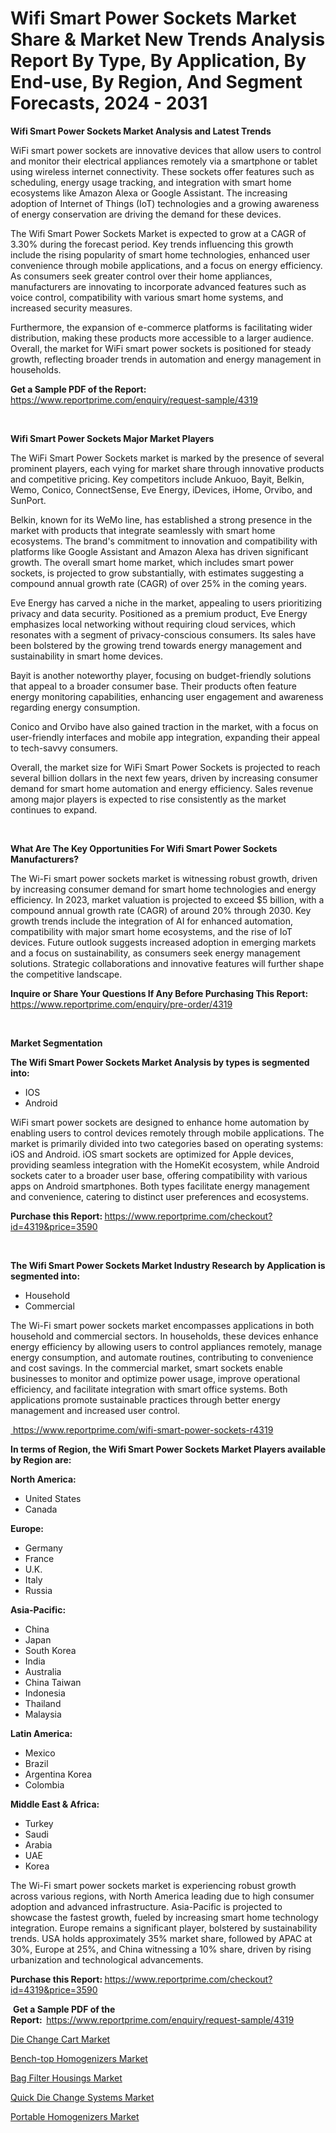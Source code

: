 <p><h1>Wifi Smart Power Sockets Market Share & Market New Trends Analysis Report By Type, By Application, By End-use, By Region, And Segment Forecasts, 2024 - 2031</h1></p><p><strong>Wifi Smart Power Sockets Market Analysis and Latest Trends</strong></p>
<p><p>WiFi smart power sockets are innovative devices that allow users to control and monitor their electrical appliances remotely via a smartphone or tablet using wireless internet connectivity. These sockets offer features such as scheduling, energy usage tracking, and integration with smart home ecosystems like Amazon Alexa or Google Assistant. The increasing adoption of Internet of Things (IoT) technologies and a growing awareness of energy conservation are driving the demand for these devices.</p><p>The Wifi Smart Power Sockets Market is expected to grow at a CAGR of 3.30% during the forecast period. Key trends influencing this growth include the rising popularity of smart home technologies, enhanced user convenience through mobile applications, and a focus on energy efficiency. As consumers seek greater control over their home appliances, manufacturers are innovating to incorporate advanced features such as voice control, compatibility with various smart home systems, and increased security measures.</p><p>Furthermore, the expansion of e-commerce platforms is facilitating wider distribution, making these products more accessible to a larger audience. Overall, the market for WiFi smart power sockets is positioned for steady growth, reflecting broader trends in automation and energy management in households.</p></p>
<p><strong>Get a Sample PDF of the Report:&nbsp;</strong> <a href="https://www.reportprime.com/enquiry/request-sample/4319">https://www.reportprime.com/enquiry/request-sample/4319</a></p>
<p>&nbsp;</p>
<p><strong>Wifi Smart Power Sockets Major Market Players</strong></p>
<p><p>The WiFi Smart Power Sockets market is marked by the presence of several prominent players, each vying for market share through innovative products and competitive pricing. Key competitors include Ankuoo, Bayit, Belkin, Wemo, Conico, ConnectSense, Eve Energy, iDevices, iHome, Orvibo, and SunPort.</p><p>Belkin, known for its WeMo line, has established a strong presence in the market with products that integrate seamlessly with smart home ecosystems. The brand's commitment to innovation and compatibility with platforms like Google Assistant and Amazon Alexa has driven significant growth. The overall smart home market, which includes smart power sockets, is projected to grow substantially, with estimates suggesting a compound annual growth rate (CAGR) of over 25% in the coming years.</p><p>Eve Energy has carved a niche in the market, appealing to users prioritizing privacy and data security. Positioned as a premium product, Eve Energy emphasizes local networking without requiring cloud services, which resonates with a segment of privacy-conscious consumers. Its sales have been bolstered by the growing trend towards energy management and sustainability in smart home devices.</p><p>Bayit is another noteworthy player, focusing on budget-friendly solutions that appeal to a broader consumer base. Their products often feature energy monitoring capabilities, enhancing user engagement and awareness regarding energy consumption.</p><p>Conico and Orvibo have also gained traction in the market, with a focus on user-friendly interfaces and mobile app integration, expanding their appeal to tech-savvy consumers.</p><p>Overall, the market size for WiFi Smart Power Sockets is projected to reach several billion dollars in the next few years, driven by increasing consumer demand for smart home automation and energy efficiency. Sales revenue among major players is expected to rise consistently as the market continues to expand.</p></p>
<p>&nbsp;</p>
<p><strong>What Are The Key Opportunities For Wifi Smart Power Sockets Manufacturers?</strong></p>
<p><p>The Wi-Fi smart power sockets market is witnessing robust growth, driven by increasing consumer demand for smart home technologies and energy efficiency. In 2023, market valuation is projected to exceed $5 billion, with a compound annual growth rate (CAGR) of around 20% through 2030. Key growth trends include the integration of AI for enhanced automation, compatibility with major smart home ecosystems, and the rise of IoT devices. Future outlook suggests increased adoption in emerging markets and a focus on sustainability, as consumers seek energy management solutions. Strategic collaborations and innovative features will further shape the competitive landscape.</p></p>
<p><strong>Inquire or Share Your Questions If Any Before Purchasing This Report:</strong> <a href="https://www.reportprime.com/enquiry/pre-order/4319">https://www.reportprime.com/enquiry/pre-order/4319</a></p>
<p>&nbsp;</p>
<p><strong>Market Segmentation</strong></p>
<p><strong>The Wifi Smart Power Sockets Market Analysis by types is segmented into:</strong></p>
<p><ul><li>IOS</li><li>Android</li></ul></p>
<p><p>WiFi smart power sockets are designed to enhance home automation by enabling users to control devices remotely through mobile applications. The market is primarily divided into two categories based on operating systems: iOS and Android. iOS smart sockets are optimized for Apple devices, providing seamless integration with the HomeKit ecosystem, while Android sockets cater to a broader user base, offering compatibility with various apps on Android smartphones. Both types facilitate energy management and convenience, catering to distinct user preferences and ecosystems.</p></p>
<p><strong>Purchase this Report:&nbsp;</strong><a href="https://www.reportprime.com/checkout?id=4319&price=3590">https://www.reportprime.com/checkout?id=4319&price=3590</a></p>
<p>&nbsp;</p>
<p><strong>The Wifi Smart Power Sockets Market Industry Research by Application is segmented into:</strong></p>
<p><ul><li>Household</li><li>Commercial</li></ul></p>
<p><p>The Wi-Fi smart power sockets market encompasses applications in both household and commercial sectors. In households, these devices enhance energy efficiency by allowing users to control appliances remotely, manage energy consumption, and automate routines, contributing to convenience and cost savings. In the commercial market, smart sockets enable businesses to monitor and optimize power usage, improve operational efficiency, and facilitate integration with smart office systems. Both applications promote sustainable practices through better energy management and increased user control.</p></p>
<p><a href="https://www.reportprime.com/wifi-smart-power-sockets-r4319">&nbsp;https://www.reportprime.com/wifi-smart-power-sockets-r4319</a></p>
<p><strong>In terms of Region, the Wifi Smart Power Sockets Market Players available by Region are:</strong></p>
<p>
    <p> <strong> North America: </strong>
        <ul>
            <li>United States</li>
            <li>Canada</li>
        </ul>
        </p> 
    <p> <strong> Europe: </strong>
        <ul>
            <li>Germany</li>
            <li>France</li>
            <li>U.K.</li>
            <li>Italy</li>
            <li>Russia</li>
        </ul>
        </p> 
    <p> <strong> Asia-Pacific: </strong>
        <ul>
            <li>China</li>
            <li>Japan</li>
            <li>South Korea</li>
            <li>India</li>
            <li>Australia</li>
            <li>China Taiwan</li>
            <li>Indonesia</li>
            <li>Thailand</li>
            <li>Malaysia</li>
        </ul>
        </p> 
    <p> <strong> Latin America: </strong>
        <ul>
            <li>Mexico</li>
            <li>Brazil</li>
            <li>Argentina Korea</li>
            <li>Colombia</li>
        </ul>
        </p> 
    <p> <strong> Middle East & Africa: </strong>
        <ul>
            <li>Turkey</li>
            <li>Saudi</li>
            <li>Arabia</li>
            <li>UAE</li>
            <li>Korea</li>
        </ul>
    </p>
    </p>
<p><p>The Wi-Fi smart power sockets market is experiencing robust growth across various regions, with North America leading due to high consumer adoption and advanced infrastructure. Asia-Pacific is projected to showcase the fastest growth, fueled by increasing smart home technology integration. Europe remains a significant player, bolstered by sustainability trends. USA holds approximately 35% market share, followed by APAC at 30%, Europe at 25%, and China witnessing a 10% share, driven by rising urbanization and technological advancements.</p></p>
<p><strong>Purchase this Report: </strong><a href="https://www.reportprime.com/checkout?id=4319&price=3590">https://www.reportprime.com/checkout?id=4319&price=3590</a></p>
<p>&nbsp;<strong>Get a Sample PDF of the Report:&nbsp;&nbsp;</strong><a href="https://www.reportprime.com/enquiry/request-sample/4319">https://www.reportprime.com/enquiry/request-sample/4319</a></p>
<p><strong></strong></p>
<p><p><a href="https://www.linkedin.com/pulse/die-change-cart-industry-analysis-report-its-market-size-share-mkcdc?trackingId=7MT%2F0uCDRwmMKzfPLehVXA%3D%3D">Die Change Cart Market</a></p><p><a href="https://issuu.com/reportprime-2/docs/bench-top-homogenizers-market-size-_4c7bd439e74ba0">Bench-top Homogenizers Market</a></p><p><a href="https://www.linkedin.com/pulse/what-factors-influence-bag-filter-housings-market-coming-years-sbqdc?trackingId=VC%2F3F4BXSQyan4V%2B8lI04w%3D%3D">Bag Filter Housings Market</a></p><p><a href="https://www.linkedin.com/pulse/global-quick-die-change-systems-market-trends-forecasts-strategic-tzgac?trackingId=DeCu9aj7R3eXH4%2FSe6aP3w%3D%3D">Quick Die Change Systems Market</a></p><p><a href="https://issuu.com/reportprime-2/docs/portable-homogenizers-market-size-2_0e6a2b57029885">Portable Homogenizers Market</a></p></p>